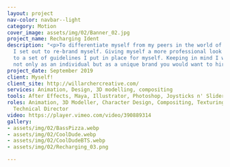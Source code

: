 ```yaml
---
layout: project
nav-color: navbar--light
category: Motion
cover_image: assets/img/02/Banner_02.jpg
project_name: Recharging Ident
description: "<p>To differentiate myself from my peers in the world of freelancing
  I set out to re-brand myself. Giving myself a more professional look by sticking
  to a set of guidelines I put in place for myself. Keeping in mind I want to be represented
  not only as an individual but as a unique brand you would want to hire.</p>"
project_date: September 2019
client: Myself!
client_site: http://willarchercreative.com/
services: Animation, Design, 3D modelling, compositing
tools: After Effects, Maya, Illustrator, Photoshop, Joysticks n' Sliders
roles: Animation, 3D Modeller, Character Design, Compositing, Texturing, Concept Artist,
  Technical Director
video: https://player.vimeo.com/video/390889314
gallery:
- assets/img/02/BassPizza.webp
- assets/img/02/CoolDude.webp
- assets/img/02/CoolDudeBTS.webp
- assets/img/02/Recharging_03.png

---
```

